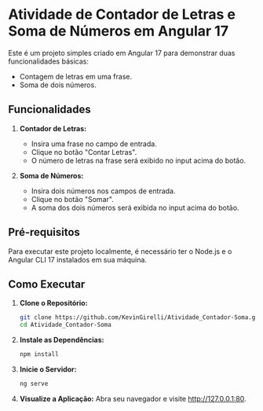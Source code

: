 # Atividade de Contador de Letras e Soma de Números em Angular 17

Este é um projeto simples criado em Angular 17 para demonstrar duas funcionalidades básicas:
- Contagem de letras em uma frase.
- Soma de dois números.

## Funcionalidades

1. **Contador de Letras:**
   - Insira uma frase no campo de entrada.
   - Clique no botão "Contar Letras".
   - O número de letras na frase será exibido no input acima do botão.

2. **Soma de Números:**
   - Insira dois números nos campos de entrada.
   - Clique no botão "Somar".
   - A soma dos dois números será exibida no input acima do botão.

## Pré-requisitos

Para executar este projeto localmente, é necessário ter o Node.js e o Angular CLI 17 instalados em sua máquina.

## Como Executar

1. **Clone o Repositório:**

   ```bash
   git clone https://github.com/KevinGirelli/Atividade_Contador-Soma.git
   cd Atividade_Contador-Soma

2. **Instale as Dependências:**
   ```bash
   npm install

2. **Inicie o Servidor:**
   ```bash
   ng serve

4. **Visualize a Aplicação:**
   Abra seu navegador e visite http://127.0.0.1:80.

